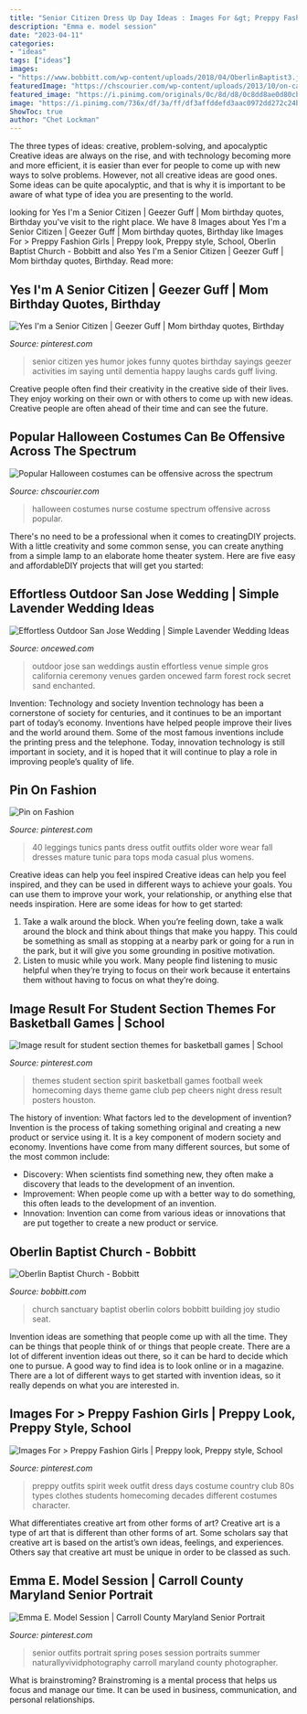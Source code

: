 ```yaml
---
title: "Senior Citizen Dress Up Day Ideas : Images For &gt; Preppy Fashion Girls"
description: "Emma e. model session"
date: "2023-04-11"
categories:
- "ideas"
tags: ["ideas"]
images:
- "https://www.bobbitt.com/wp-content/uploads/2018/04/OberlinBaptist3.jpg"
featuredImage: "https://chscourier.com/wp-content/uploads/2013/10/on-call-nurse-costume.jpg"
featured_image: "https://i.pinimg.com/originals/0c/8d/d8/0c8dd8ae0d80cb70118cfa5c41511a0b.jpg"
image: "https://i.pinimg.com/736x/df/3a/ff/df3affddefd3aac0972dd272c24b1f73--senior-jokes-senior-activities.jpg"
ShowToc: true
author: "Chet Lockman"
---
```



The three types of ideas: creative, problem-solving, and apocalyptic
Creative ideas are always on the rise, and with technology becoming more and more efficient, it is easier than ever for people to come up with new ways to solve problems. However, not all creative ideas are good ones. Some ideas can be quite apocalyptic, and that is why it is important to be aware of what type of idea you are presenting to the world.

	

		
looking for Yes I&#039;m a Senior Citizen | Geezer Guff | Mom birthday quotes, Birthday you've visit to the right place. We have 8 Images about Yes I&#039;m a Senior Citizen | Geezer Guff | Mom birthday quotes, Birthday like Images For &gt; Preppy Fashion Girls | Preppy look, Preppy style, School, Oberlin Baptist Church - Bobbitt and also Yes I&#039;m a Senior Citizen | Geezer Guff | Mom birthday quotes, Birthday. Read more:
		
    
## Yes I&#039;m A Senior Citizen | Geezer Guff | Mom Birthday Quotes, Birthday

<img loading=lazy src="https://i.pinimg.com/736x/df/3a/ff/df3affddefd3aac0972dd272c24b1f73--senior-jokes-senior-activities.jpg" onerror="this.onerror=null;this.src='https://tse4.mm.bing.net/th?id=OIP.Q9dwlVxZx5d9Y3dB2UD95QHaRU&amp;pid=15.1';" alt="Yes I&#039;m a Senior Citizen | Geezer Guff | Mom birthday quotes, Birthday">

_Source: pinterest.com_

>senior citizen yes humor jokes funny quotes birthday sayings geezer activities im saying until dementia happy laughs cards guff living. 

	

Creative people often find their creativity in the creative side of their lives. They enjoy working on their own or with others to come up with new ideas. Creative people are often ahead of their time and can see the future.

    
## Popular Halloween Costumes Can Be Offensive Across The Spectrum

<img loading=lazy src="https://chscourier.com/wp-content/uploads/2013/10/on-call-nurse-costume.jpg" onerror="this.onerror=null;this.src='https://tse3.mm.bing.net/th?id=OIP.J2dExQUGJ8ylVatTvqS0swHaKl&amp;pid=15.1';" alt="Popular Halloween costumes can be offensive across the spectrum">

_Source: chscourier.com_

>halloween costumes nurse costume spectrum offensive across popular. 

	

There's no need to be a professional when it comes to creatingDIY projects. With a little creativity and some common sense, you can create anything from a simple lamp to an elaborate home theater system. Here are five easy and affordableDIY projects that will get you started: 

    
## Effortless Outdoor San Jose Wedding | Simple Lavender Wedding Ideas

<img loading=lazy src="https://www.oncewed.com/wp-content/uploads/2014/02/austin-gros-california-wedding-ceremony1.png" onerror="this.onerror=null;this.src='https://tse1.mm.bing.net/th?id=OIP.ImPI-KCGXHd5YrQ59RPgmgHaKH&amp;pid=15.1';" alt="Effortless Outdoor San Jose Wedding | Simple Lavender Wedding Ideas">

_Source: oncewed.com_

>outdoor jose san weddings austin effortless venue simple gros california ceremony venues garden oncewed farm forest rock secret sand enchanted. 

	

Invention: Technology and society
Invention technology has been a cornerstone of society for centuries, and it continues to be an important part of today’s economy. Inventions have helped people improve their lives and the world around them. Some of the most famous inventions include the printing press and the telephone. Today, innovation technology is still important in society, and it is hoped that it will continue to play a role in improving people’s quality of life.

    
## Pin On Fashion

<img loading=lazy src="https://i.pinimg.com/originals/d6/c1/3f/d6c13f7d362443b0071127b7fb898489.jpg" onerror="this.onerror=null;this.src='https://tse3.mm.bing.net/th?id=OIP.JiaFANw6vlPaEdhn5L_ANgAAAA&amp;pid=15.1';" alt="Pin on Fashion">

_Source: pinterest.com_

>40 leggings tunics pants dress outfit outfits older wore wear fall dresses mature tunic para tops moda casual plus womens. 

	

Creative ideas can help you feel inspired
Creative ideas can help you feel inspired, and they can be used in different ways to achieve your goals. You can use them to improve your work, your relationship, or anything else that needs inspiration. Here are some ideas for how to get started: 
1. Take a walk around the block. When you’re feeling down, take a walk around the block and think about things that make you happy. This could be something as small as stopping at a nearby park or going for a run in the park, but it will give you some grounding in positive motivation. 
2. Listen to music while you work. Many people find listening to music helpful when they’re trying to focus on their work because it entertains them without having to focus on what they’re doing.

    
## Image Result For Student Section Themes For Basketball Games | School

<img loading=lazy src="https://i.pinimg.com/originals/5e/50/fe/5e50fed59b94e74280916a89130c65c7.jpg" onerror="this.onerror=null;this.src='https://tse4.mm.bing.net/th?id=OIP.tnm3RhWdi6_ksBNeHjCLeQHaNK&amp;pid=15.1';" alt="Image result for student section themes for basketball games | School">

_Source: pinterest.com_

>themes student section spirit basketball games football week homecoming days theme game club pep cheers night dress result posters houston. 

	

The history of invention: What factors led to the development of invention?
Invention is the process of taking something original and creating a new product or service using it. It is a key component of modern society and economy. Inventions have come from many different sources, but some of the most common include: 
- Discovery: When scientists find something new, they often make a discovery that leads to the development of an invention. 
- Improvement: When people come up with a better way to do something, this often leads to the development of an invention. 
- Innovation: Invention can come from various ideas or innovations that are put together to create a new product or service.

    
## Oberlin Baptist Church - Bobbitt

<img loading=lazy src="https://www.bobbitt.com/wp-content/uploads/2018/04/OberlinBaptist3.jpg" onerror="this.onerror=null;this.src='https://tse4.mm.bing.net/th?id=OIP.BRq9rIUPf41wqRgB82zNLQHaE7&amp;pid=15.1';" alt="Oberlin Baptist Church - Bobbitt">

_Source: bobbitt.com_

>church sanctuary baptist oberlin colors bobbitt building joy studio seat. 

	

Invention ideas are something that people come up with all the time. They can be things that people think of or things that people create. There are a lot of different invention ideas out there, so it can be hard to decide which one to pursue. A good way to find idea is to look online or in a magazine. There are a lot of different ways to get started with invention ideas, so it really depends on what you are interested in.

    
## Images For &gt; Preppy Fashion Girls | Preppy Look, Preppy Style, School

<img loading=lazy src="https://i.pinimg.com/originals/a1/3c/56/a13c56e69657208363a6b1e5e73f09b1.jpg" onerror="this.onerror=null;this.src='https://tse3.mm.bing.net/th?id=OIP.zqB8tPw7MHdYerMBkzqkJwDMEy&amp;pid=15.1';" alt="Images For &gt; Preppy Fashion Girls | Preppy look, Preppy style, School">

_Source: pinterest.com_

>preppy outfits spirit week outfit dress days costume country club 80s types clothes students homecoming decades different costumes character. 

	

What differentiates creative art from other forms of art?
Creative art is a type of art that is different than other forms of art. Some scholars say that creative art is based on the artist’s own ideas, feelings, and experiences. Others say that creative art must be unique in order to be classed as such.

    
## Emma E. Model Session | Carroll County Maryland Senior Portrait

<img loading=lazy src="https://i.pinimg.com/originals/0c/8d/d8/0c8dd8ae0d80cb70118cfa5c41511a0b.jpg" onerror="this.onerror=null;this.src='https://tse4.mm.bing.net/th?id=OIP.d8_RgcN-mTuc_fhe_TgUegHaLG&amp;pid=15.1';" alt="Emma E. Model Session | Carroll County Maryland Senior Portrait">

_Source: pinterest.com_

>senior outfits portrait spring poses session portraits summer naturallyvividphotography carroll maryland county photographer. 

	

What is brainstroming? Brainstroming is a mental process that helps us focus and manage our time. It can be used in business, communication, and personal relationships.

